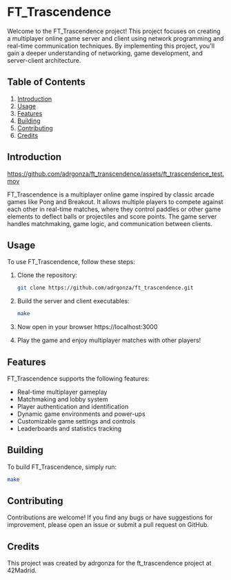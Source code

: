 # FT_Trascendence

Welcome to the FT_Trascendence project! This project focuses on creating a multiplayer online game server and client using network programming and real-time communication techniques. By implementing this project, you'll gain a deeper understanding of networking, game development, and server-client architecture.

## Table of Contents

1. [Introduction](#introduction)
2. [Usage](#usage)
3. [Features](#features)
4. [Building](#building)
5. [Contributing](#contributing)
6. [Credits](#credits)

## Introduction

https://github.com/adrgonza/ft_transcendence/assets/ft_trascendence_test.mov

FT_Trascendence is a multiplayer online game inspired by classic arcade games like Pong and Breakout. It allows multiple players to compete against each other in real-time matches, where they control paddles or other game elements to deflect balls or projectiles and score points. The game server handles matchmaking, game logic, and communication between clients.

## Usage

To use FT_Trascendence, follow these steps:

1. Clone the repository:

    ```bash
    git clone https://github.com/adrgonza/ft_trascendence.git
    ```

2. Build the server and client executables:

    ```bash
    make
    ```
3. Now open in your browser https://localhost:3000

4. Play the game and enjoy multiplayer matches with other players!

## Features

FT_Trascendence supports the following features:

- Real-time multiplayer gameplay
- Matchmaking and lobby system
- Player authentication and identification
- Dynamic game environments and power-ups
- Customizable game settings and controls
- Leaderboards and statistics tracking

## Building

To build FT_Trascendence, simply run:

```bash
make
```
## Contributing
Contributions are welcome! If you find any bugs or have suggestions for improvement, please open an issue or submit a pull request on GitHub.

## Credits
This project was created by adrgonza for the ft_trascendence project at 42Madrid.

